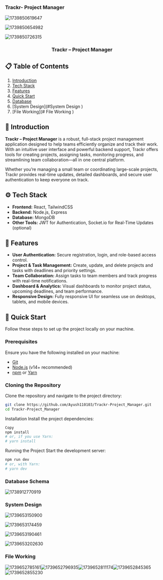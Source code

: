 ### Trackr- Project Manager

![1739850619647](image/README/1739850619647.png)

![1739850654982](image/README/1739850654982.png)

![1739850726315](image/README/1739850726315.png)



<h3 align="center">Trackr – Project Manager</h3>

## 📋 Table of Contents

1. [Introduction](#introduction)
2. [Tech Stack](#tech-stack)
3. [Features](#features)
4. [Quick Start](#quick-start)
5. [Database](#Database)
6. [System Design](#System Design )
7. [File Working](# File Working )

## 🤖 Introduction

**Trackr – Project Manager** is a robust, full-stack project management application designed to help teams efficiently organize and track their work. With an intuitive user interface and powerful backend support, Trackr offers tools for creating projects, assigning tasks, monitoring progress, and streamlining team collaboration—all in one central platform.

Whether you’re managing a small team or coordinating large-scale projects, Trackr provides real-time updates, detailed dashboards, and secure user authentication to keep everyone on track.

## ⚙️ Tech Stack

- **Frontend:** React, TailwindCSS
- **Backend:** Node.js, Express
- **Database:** MongoDB
- **Other Tools:** JWT for Authentication, Socket.io for Real-Time Updates (optional)

## 🔋 Features

- **User Authentication:** Secure registration, login, and role-based access control.
- **Project & Task Management:** Create, update, and delete projects and tasks with deadlines and priority settings.
- **Team Collaboration:** Assign tasks to team members and track progress with real-time notifications.
- **Dashboard & Analytics:** Visual dashboards to monitor project status, upcoming deadlines, and team performance.
- **Responsive Design:** Fully responsive UI for seamless use on desktops, tablets, and mobile devices.

## 🤸 Quick Start

Follow these steps to set up the project locally on your machine.

### Prerequisites

Ensure you have the following installed on your machine:

- [Git](https://git-scm.com/)
- [Node.js](https://nodejs.org/en/) (v14+ recommended)
- [npm](https://www.npmjs.com/) or [Yarn](https://yarnpkg.com/)

### Cloning the Repository

Clone the repository and navigate to the project directory:

```bash
git clone https://github.com/Ayush110103/Trackr-Project_Manager.git
cd Trackr-Project_Manager
```

Installation
Install the project dependencies:

```bash
Copy
npm install
# or, if you use Yarn:
# yarn install
```

Running the Project
Start the development server:

```bash
npm run dev
# or, with Yarn:
# yarn dev
```

### Database Schema

![1738912770919](image/README/1738912770919.png)

### System Design

![1739653150900](image/README/1739653150900.png)

![1739653174459](image/README/1739653174459.png)

![1739653190461](image/README/1739653190461.png)

![1739653202630](image/README/1739653202630.png)

### File Working

![1739652785161](image/README/1739652785161.png)![1739652796935](image/README/1739652796935.png)![1739652811174](image/README/1739652811174.png)![1739652845365](image/README/1739652845365.png)![1739652855230](image/README/1739652855230.png)
